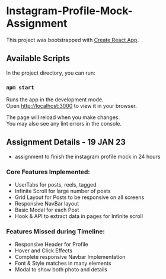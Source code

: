 # Instagram-Profile-Mock-Assignment

This project was bootstrapped with [Create React App](https://github.com/facebook/create-react-app).

## Available Scripts

In the project directory, you can run:

### `npm start`

Runs the app in the development mode.\
Open [http://localhost:3000](http://localhost:3000) to view it in your browser.

The page will reload when you make changes.\
You may also see any lint errors in the console.


## Assignment Details - 19 JAN 23

 - assignment to finish the instagram profile mock in 24 hours

### Core Features Implemented:
- UserTabs for posts, reels, tagged
- Infinite Scroll for large number of posts
- Grid Layout for Posts to be responsive on all screens
- Responsive NavBar layout 
- Basic Modal for each Post
- Hook & API to extract data in pages for Infinite scroll



### Features Missed during Timeline:
- Responsive Header for Profile
- Hover and Click Effects
- Complete responsive Navbar Implementation
- Font & Style matches in many elements 
- Modal to show both photo and details



